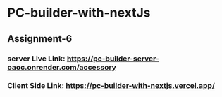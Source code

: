 # PC-builder-with-nextJs

## Assignment-6

### server Live Link: https://pc-builder-server-oaoc.onrender.com/accessory

### Client Side Link: https://pc-builder-with-nextjs.vercel.app/

